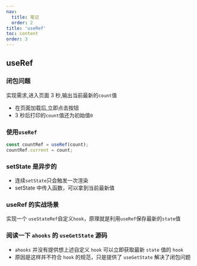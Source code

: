 ```yaml
---
nav:
  title: 笔记
  order: 2
title: 'useRef'
toc: content
order: 3
---
```


## useRef

### 闭包问题

实现需求,进入页面 3 秒,输出当前最新的`count`值

- 在页面加载后,立即点击按钮
- 3 秒后打印的`count`值还为初始值`0`

<code src="./demos/demo1.tsx"></code>

### 使用`useRef`

```js
const countRef = useRef(count);
countRef.current = count;
```

<code src="./demos/demo2.tsx"></code>

### setState 是异步的

- 连续`setState`只会触发一次渲染
- setState 中传入函数，可以拿到当前最新值

<code src="./demos/demo3.tsx"></code>

### useRef 的实战场景

实现一个 `useStateRef`自定义`hook`，原理就是利用`useRef`保存最新的`state`值

<code src="./demos/demo4.jsx"></code>

### 阅读一下 `ahooks` 的 `useGetState` 源码

- `ahooks` 并没有提供想上述自定义 `hook` 可以立即获取最新 `state` 值的 `hook`
- 原因是这样并不符合 `hook` 的规范，只是提供了 `useGetState` 解决了闭包问题

<code src="./demos/demo5.jsx"></code>
